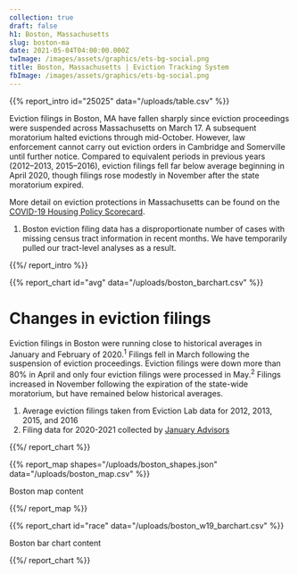 ```yaml
---
collection: true
draft: false
h1: Boston, Massachusetts
slug: boston-ma
date: 2021-05-04T04:00:00.000Z
twImage: /images/assets/graphics/ets-bg-social.png
title: Boston, Massachusetts | Eviction Tracking System
fbImage: /images/assets/graphics/ets-bg-social.png
---
```


{{% report_intro id="25025" data="/uploads/table.csv" %}}





Eviction filings in Boston, MA have fallen sharply since eviction proceedings were suspended across Massachusetts on March 17. A subsequent moratorium halted evictions through mid-October. However, law enforcement cannot carry out eviction orders in Cambridge and Somerville until further notice. Compared to equivalent periods in previous years (2012–2013, 2015–2016), eviction filings fell far below average beginning in April 2020, though filings rose modestly in November after the state moratorium expired.

More detail on eviction protections in Massachusetts can be found on the [COVID-19 Housing Policy Scorecard](https://evictionlab.org/covid-policy-scorecard/ma/).



1. Boston eviction filing data has a disproportionate number of cases with missing census tract information in recent months. We have temporarily pulled our tract-level analyses as a result.





{{%/ report_intro %}}



{{% report_chart id="avg" data="/uploads/boston_barchart.csv" %}}



# Changes in eviction filings

Eviction filings in Boston were running close to historical averages in January and February of 2020.<sup>1</sup> Filings fell in March following the suspension of eviction proceedings. Eviction filings were down more than 80% in April and only four eviction filings were processed in May.<sup>2</sup> Filings increased in November following the expiration of the state-wide moratorium, but have remained below historical averages.

1. Average eviction filings taken from Eviction Lab data for 2012, 2013, 2015, and 2016
2. Filing data for 2020-2021 collected by [January Advisors](https://www.januaryadvisors.com/)



{{%/ report_chart %}}



{{% report_map shapes="/uploads/boston_shapes.json" data="/uploads/boston_map.csv" %}}

Boston map content

{{%/ report_map %}}



{{% report_chart id="race" data="/uploads/boston_w19_barchart.csv" %}}

Boston bar chart content

{{%/ report_chart %}}